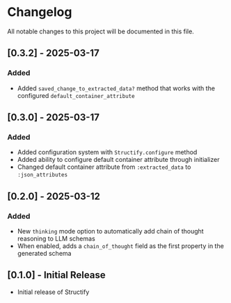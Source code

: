 # Changelog

All notable changes to this project will be documented in this file.

## [0.3.2] - 2025-03-17

### Added

- Added `saved_change_to_extracted_data?` method that works with the configured `default_container_attribute`

## [0.3.0] - 2025-03-17

### Added

- Added configuration system with `Structify.configure` method
- Added ability to configure default container attribute through initializer
- Changed default container attribute from `:extracted_data` to `:json_attributes`

## [0.2.0] - 2025-03-12

### Added

- New `thinking` mode option to automatically add chain of thought reasoning to LLM schemas
- When enabled, adds a `chain_of_thought` field as the first property in the generated schema

## [0.1.0] - Initial Release

- Initial release of Structify
